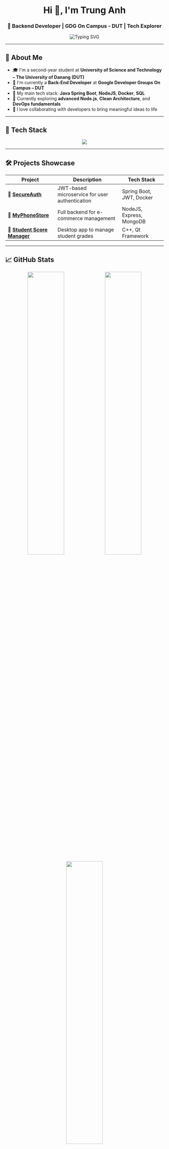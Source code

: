 <!-- Dark Mode Profile - Trung Anh -->
<h1 align="center">Hi 👋, I'm Trung Anh</h1>
<h3 align="center">🚀 Backend Developer | GDG On Campus - DUT | Tech Explorer</h3>

<p align="center">
  <img src="https://readme-typing-svg.demolab.com?font=Fira+Code&weight=500&pause=1000&color=36BCF7&center=true&vCenter=true&width=435&lines=Second-year+student+at+DUT.;Passionate+about+Backend+Development.;Loves+SpringBoot+%2F+NodeJS.;Currently+exploring+Docker%2C+CI%2FCD." alt="Typing SVG" />
</p>

---

## 🌟 About Me

- 🎓 I'm a second-year student at **University of Science and Technology – The University of Danang (DUT)**
- 💼 I'm currently a **Back-End Developer** at **Google Developer Groups On Campus – DUT**
- 🚀 My main tech stack: **Java Spring Boot**, **NodeJS**, **Docker**, **SQL**
- 🌱 Currently exploring **advanced Node.js**, **Clean Architecture**, and **DevOps fundamentals**
- 🤝 I love collaborating with developers to bring meaningful ideas to life

---

## 🧠 Tech Stack

<p align="center">
  <img src="https://skillicons.dev/icons?i=java,spring,nodejs,express,javascript,typescript,docker,graphql,postgres,mysql,mongodb,dotnet,html,css,qt,vscode,git,github,postman" />
</p>

---

## 🛠 Projects Showcase

| Project | Description | Tech Stack |
|--------|-------------|------------|
| 🔐 [**SecureAuth**](https://github.com/hnagnurtme/secureauth) | JWT-based microservice for user authentication | Spring Boot, JWT, Docker |
| 🛒 [**MyPhoneStore**](https://github.com/hnagnurtme/myphonestore) | Full backend for e-commerce management | NodeJS, Express, MongoDB |
| 🧮 [**Student Score Manager**](https://github.com/hnagnurtme/studentscoremanager) | Desktop app to manage student grades | C++, Qt Framework |

---

## 📈 GitHub Stats

<p align="center">
  <img src="https://github-readme-stats.vercel.app/api?username=hnagnurtme&theme=tokyonight&show_icons=true&hide_border=true" width="48%" />
  <img src="https://github-readme-streak-stats.herokuapp.com/?user=hnagnurtme&theme=tokyonight&hide_border=true" width="48%" />
  <img src="https://github-readme-stats.vercel.app/api/top-langs/?username=hnagnurtme&layout=compact&theme=tokyonight&hide_border=true" width="48%" />
</p>

---

## 🗺️ Roadmap 2024

- ✅ Mastered Java Spring Boot REST APIs
- ✅ Built real-world project with MongoDB & JWT
- ⏳ Learning advanced NodeJS (event loop, async patterns)
- ⏳ Practicing Docker + CI/CD (GitHub Actions)
- 🔜 Planning to contribute to Open Source

---

## ✍️ Quote of the Day

<p align="center">
  <img src="https://quotes-github-readme.vercel.app/api?type=horizontal&theme=dark" />
</p>

---

## 📫 Connect with Me

<p align="center">
  <a href="mailto:trunganh10@gmail.com"><img src="https://img.shields.io/badge/-Email-black?style=for-the-badge&logo=gmail&logoColor=white"/></a>
  <a href="https://www.linkedin.com/in/trunganhdut/"><img src="https://img.shields.io/badge/-LinkedIn-%230077B5?style=for-the-badge&logo=linkedin&logoColor=white"/></a>
  <a href="https://github.com/hnagnurtme"><img src="https://img.shields.io/badge/-GitHub-181717?style=for-the-badge&logo=github&logoColor=white"/></a>
</p>

---

## 📊 Visitor Count

<p align="center">
  <img src="https://visitcount.itsvg.in/api?id=hnagnurtme&label=Profile%20Views&color=12&icon=0&pretty=true" />
</p>
